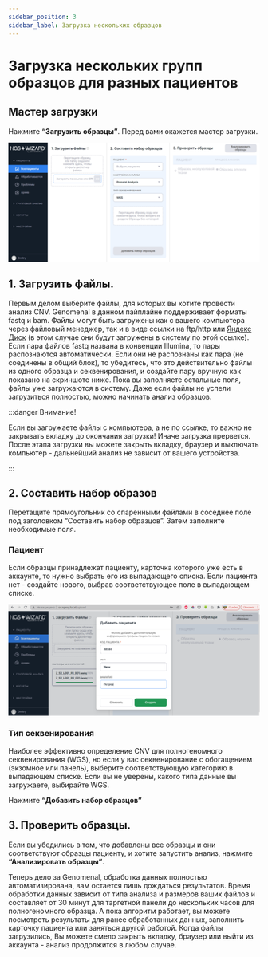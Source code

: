 ```yaml
---
sidebar_position: 3
sidebar_label: Загрузка нескольких образцов
---
```


# Загрузка нескольких групп образцов для разных пациентов

## Мастер загрузки

Нажмите **“Загрузить образцы”**. Перед вами окажется мастер загрузки.

![Upload wizard](/img/upload-samples/upload-wizard.png)

## 1. Загрузить файлы.

Первым делом выберите файлы, для которых вы хотите провести анализ CNV. Genomenal в данном пайплайне поддерживает 
форматы fastq и bam. Файлы могут быть загружены как с вашего компьютера через файловый менеджер, так и в виде ссылки 
на ftp/http или [Яндекс Диск](https://disk.yandex.ru) (в этом случае они будут загружены в систему по этой ссылке). Если пара файлов fastq 
названа в конвенции Illumina, то пары распознаются автоматически. Если они не распознаны как пара (не соединены в общий 
блок), то убедитесь, что это действительно файлы из одного образца и секвенирования, и создайте пару вручную как 
показано на скриншоте ниже. Пока вы заполняете остальные поля, файлы уже загружаются в систему. Даже если файлы не 
успели загрузиться полностью, можно начинать анализ образцов.

:::danger Внимание!

Если вы загружаете файлы с компьютера, а не по ссылке, то важно не закрывать вкладку до окончания загрузки! Иначе загрузка прервется. После этапа загрузки вы можете закрыть вкладку, браузер и выключать компьютер - дальнейший анализ не зависит от вашего устройства.

:::

## 2. Составить набор образов

Перетащите прямоугольник со спаренными файлами в соседнее поле под заголовком “Составить набор образцов”. Затем 
заполните необходимые поля.

### Пациент
    
Если образцы принадлежат пациенту,  карточка которого уже есть в аккаунте, то нужно выбрать его из выпадающего списка. 
Если пациента нет - создайте нового, выбрав соответствующее поле в выпадающем списке.

![Create patient](/img/upload-samples/create-patient.png)

### Тип секвенирования
Наиболее эффективно определение CNV для полногеномного секвенирования (WGS), но если у вас секвенирование с обогащением 
(экзомное или панель), выберите соответствующую категорию в выпадающем списке. Если вы не уверены, какого типа данные 
вы загружаете, выбирайте WGS.

Нажмите **“Добавить набор образцов”**

## 3. Проверить образцы.

Если вы убедились в том, что добавлены все образцы и они соответствуют образцы пациенту, и хотите запустить анализ, 
нажмите **“Анализировать образцы”**.

Теперь дело за Genomenal, обработка данных полностью автоматизирована, вам остается лишь дождаться результатов. Время 
обработки данных зависит от типа анализа и размеров ваших файлов и составляет от 30 минут для таргетной панели до 
нескольких часов для полногеномного образца. А пока алгоритм работает, вы можете посмотреть результаты для ранее 
обработанных данных, заполнить карточку пациента или заняться другой работой. Когда файлы загрузились, Вы можете смело 
закрыть вкладку, браузер или выйти из аккаунта - анализ продолжится в любом случае.
